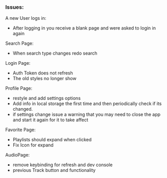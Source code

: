 

### Issues:

A new User logs in:
- After logging in you receive a blank page and were asked to login in again

Search Page:
- When search type changes redo search

Login Page:
- Auth Token does not refresh
- The old styles no longer show

Profile Page:
- restyle and add settings options
- Add info in local storage the first time and then periodically check if its changed.
- if settings change issue a warning that you may need to close the app and start it again for it to take affect

Favorite Page:
- Playlists should expand when clicked
- Fix Icon for expand

AudioPage:
- remove keybinding for refresh and dev console
- previous Track button and functionality
